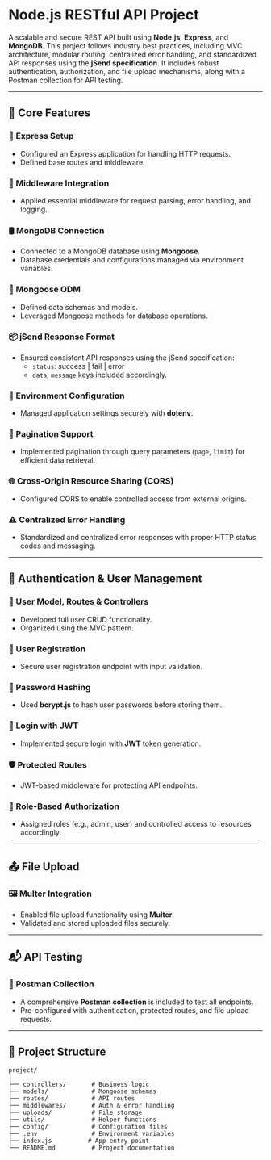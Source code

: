 # Node.js RESTful API Project

A scalable and secure REST API built using **Node.js**, **Express**, and **MongoDB**. This project follows industry best practices, including MVC architecture, modular routing, centralized error handling, and standardized API responses using the **jSend specification**. It includes robust authentication, authorization, and file upload mechanisms, along with a Postman collection for API testing.

---

## 🔧 Core Features

### 🚀 Express Setup
- Configured an Express application for handling HTTP requests.
- Defined base routes and middleware.

### 🧩 Middleware Integration
- Applied essential middleware for request parsing, error handling, and logging.

### 🛢️ MongoDB Connection
- Connected to a MongoDB database using **Mongoose**.
- Database credentials and configurations managed via environment variables.

### 📄 Mongoose ODM
- Defined data schemas and models.
- Leveraged Mongoose methods for database operations.

### 📦 jSend Response Format
- Ensured consistent API responses using the jSend specification:
  - `status`: success | fail | error
  - `data`, `message` keys included accordingly.

### 🔐 Environment Configuration
- Managed application settings securely with **dotenv**.

### 📄 Pagination Support
- Implemented pagination through query parameters (`page`, `limit`) for efficient data retrieval.

### 🌐 Cross-Origin Resource Sharing (CORS)
- Configured CORS to enable controlled access from external origins.

### ⚠️ Centralized Error Handling
- Standardized and centralized error responses with proper HTTP status codes and messaging.

---

## 👤 Authentication & User Management

### 🧍 User Model, Routes & Controllers
- Developed full user CRUD functionality.
- Organized using the MVC pattern.

### 📝 User Registration
- Secure user registration endpoint with input validation.

### 🔐 Password Hashing
- Used **bcrypt.js** to hash user passwords before storing them.

### 🔑 Login with JWT
- Implemented secure login with **JWT** token generation.

### 🛡️ Protected Routes
- JWT-based middleware for protecting API endpoints.

### 🎯 Role-Based Authorization
- Assigned roles (e.g., admin, user) and controlled access to resources accordingly.

---

## 📤 File Upload

### 🖼️ Multer Integration
- Enabled file upload functionality using **Multer**.
- Validated and stored uploaded files securely.

---

## 📬 API Testing

### 🧪 Postman Collection
- A comprehensive **Postman collection** is included to test all endpoints.
- Pre-configured with authentication, protected routes, and file upload requests.

---

## 📁 Project Structure
```
project/
│
├── controllers/       # Business logic
├── models/            # Mongoose schemas
├── routes/            # API routes
├── middlewares/       # Auth & error handling
├── uploads/           # File storage
├── utils/             # Helper functions
├── config/            # Configuration files
├── .env               # Environment variables
├── index.js          # App entry point
└── README.md          # Project documentation
```


